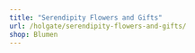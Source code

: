 ```yaml
---
title: "Serendipity Flowers and Gifts"
url: /holgate/serendipity-flowers-and-gifts/
shop: Blumen
---
```

